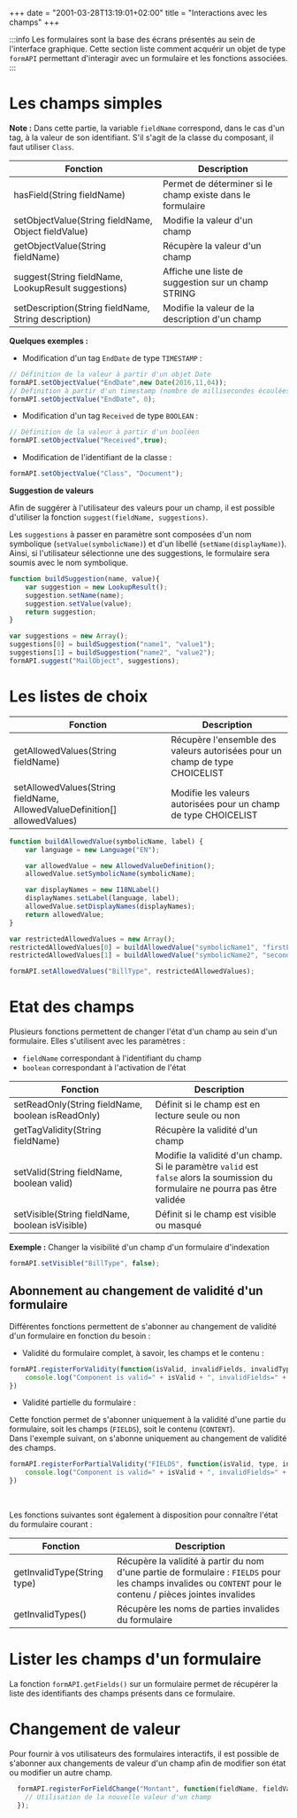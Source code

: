 +++
date = "2001-03-28T13:19:01+02:00"
title = "Interactions avec les champs"
+++

:::info
Les formulaires sont la base des écrans présentés au sein de l'interface graphique. 
Cette section liste comment acquérir un objet de type ``formAPI`` permettant d'interagir avec un formulaire et les fonctions associées.
:::

# Les champs simples

__Note :__ Dans cette partie, la variable ``fieldName`` correspond, dans le cas d'un tag, à la valeur de son identifiant. 
S'il s'agit de la classe du composant, il faut utiliser ``Class``.


| Fonction                                 				  | Description                                                                    |
|---------------------------------------------------------|--------------------------------------------------------------------------------|
|hasField(String fieldName)                         	  | Permet de déterminer si le champ existe dans le formulaire                     |
|setObjectValue(String fieldName, Object fieldValue)      | Modifie la valeur d'un champ                                                   |
|getObjectValue(String fieldName)               	      | Récupère la valeur d'un champ                                                  |   
|suggest(String fieldName, LookupResult suggestions)      | Affiche une liste de suggestion sur un champ STRING                      	   |
|setDescription(String fieldName, String description)     | Modifie la valeur de la description d'un champ                                 |


__Quelques exemples :__ 

* Modification d'un tag ``EndDate`` de type ``TIMESTAMP`` :  
```javascript
// Définition de la valeur à partir d'un objet Date
formAPI.setObjectValue("EndDate",new Date(2016,11,04));
// Définition à partir d'un timestamp (nombre de millisecondes écoulées depuis le 01/01/1970)
formAPI.setObjectValue("EndDate", 0);
```
	
* Modification d'un tag ``Received`` de type ``BOOLEAN`` :  
```javascript
// Définition de la valeur à partir d'un booléen
formAPI.setObjectValue("Received",true);
```

* Modification de l'identifiant de la classe :  
```javascript
formAPI.setObjectValue("Class", "Document");
```

__Suggestion de valeurs__

Afin de suggérer à l'utilisateur des valeurs pour un champ, il est possible d'utiliser la fonction ``suggest(fieldName, suggestions)``.

Les ``suggestions`` à passer en paramètre sont composées d'un nom symbolique (``setValue(symbolicName)``) et d'un libellé (``setName(displayName)``).
Ainsi, si l'utilisateur sélectionne une des suggestions, le formulaire sera soumis avec le nom symbolique.


```javascript
function buildSuggestion(name, value){
	var suggestion = new LookupResult();
	suggestion.setName(name);
	suggestion.setValue(value);
	return suggestion;
}

var suggestions = new Array();	
suggestions[0] = buildSuggestion("name1", "value1");
suggestions[1] = buildSuggestion("name2", "value2");
formAPI.suggest("MailObject", suggestions);
```

# Les listes de choix


| Fonction                                   								 | Description                                                                 |
|----------------------------------------------------------------------------|-----------------------------------------------------------------------------|
|getAllowedValues(String fieldName)              			    			 | Récupère l'ensemble des valeurs autorisées pour un champ de type CHOICELIST |
|setAllowedValues(String fieldName, AllowedValueDefinition[] allowedValues)  | Modifie les valeurs autorisées pour un champ de type CHOICELIST			   |

```javascript
function buildAllowedValue(symbolicName, label) {
	var language = new Language("EN");

	var allowedValue = new AllowedValueDefinition();
	allowedValue.setSymbolicName(symbolicName);

	var displayNames = new I18NLabel()
	displayNames.setLabel(language, label);
	allowedValue.setDisplayNames(displayNames);
	return allowedValue;
}

var restrictedAllowedValues = new Array();
restrictedAllowedValues[0] = buildAllowedValue("symbolicName1", "firstLabel");
restrictedAllowedValues[1] = buildAllowedValue("symbolicName2", "secondLabel");

formAPI.setAllowedValues("BillType", restrictedAllowedValues);
```

# Etat des champs

Plusieurs fonctions permettent de changer l'état d'un champ au sein d'un formulaire. Elles s'utilisent avec les paramètres :

* ``fieldName`` correspondant à l'identifiant du champ 
* ``boolean`` correspondant à l'activation de l'état 

| Fonction                                   		| Description                                                                    |
|---------------------------------------------------|--------------------------------------------------------------------------------|
|setReadOnly(String fieldName, boolean isReadOnly)  | Définit si le champ est en lecture seule ou non                  		         |        
|getTagValidity(String fieldName)					| Récupère la validité d'un champ                                                |
|setValid(String fieldName, boolean valid)          | Modifie la validité d'un champ. Si le paramètre ``valid`` est <br> ``false`` alors la soumission du formulaire ne pourra pas être validée |
|setVisible(String fieldName, boolean isVisible)    | Définit si le champ est visible ou masqué                               		 |        


__Exemple :__ Changer la visibilité d'un champ d'un formulaire d'indexation

```javascript
formAPI.setVisible("BillType", false);
```

## Abonnement au changement de validité d'un formulaire 

Différentes fonctions permettent de s'abonner au changement de validité d'un formulaire en fonction du besoin : 
	
* Validité du formulaire complet, à savoir, les champs et le contenu :  

```javascript
formAPI.registerForValidity(function(isValid, invalidFields, invalidTypes){
	console.log("Component is valid=" + isValid + ", invalidFields=" + invalidFields + ", invalidTypes=" + invalidTypes);
})
```

* Validité partielle du formulaire : 

Cette fonction permet de s'abonner uniquement à la validité d'une partie du formulaire, soit les champs (``FIELDS``), soit le contenu (``CONTENT``). 
<br/>
Dans l'exemple suivant, on s'abonne uniquement au changement de validité des champs.

```javascript
formAPI.registerForPartialValidity("FIELDS", function(isValid, type, invalidFields){
	console.log("Component is valid=" + isValid + ", invalidFields=" + invalidFields + ", type=" + type);
})
```

<br/>

Les fonctions suivantes sont également à disposition pour connaître l'état du formulaire courant : 

| Fonction                      | Description                                                                                   |
|-------------------------------|-----------------------------------------------------------------------------------------------|
|getInvalidType(String type)	| Récupère la validité à partir du nom d'une partie de formulaire : ``FIELDS`` pour les champs invalides ou ``CONTENT`` pour le  contenu / pièces jointes invalides  |
|getInvalidTypes()              | Récupère les noms de parties invalides du formulaire                                          |        


# Lister les champs d'un formulaire

La fonction ``formAPI.getFields()`` sur un formulaire permet de récupérer la liste des identifiants des champs présents dans ce formulaire.


# Changement de valeur

Pour fournir à vos utilisateurs des formulaires interactifs, il est possible de s'abonner aux changements de valeur d'un champ afin de modifier son état ou modifier un autre champ. 

```javascript
  formAPI.registerForFieldChange("Montant", function(fieldName, fieldValue){
	// Utilisation de la nouvelle valeur d'un champ
  });
```


